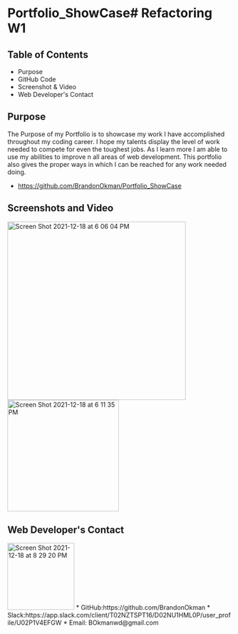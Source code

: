 # Portfolio_ShowCase# Refactoring W1

## Table of Contents
* Purpose
* GitHub Code
* Screenshot & Video
* Web Developer's Contact
## Purpose
The Purpose of my Portfolio is to showcase my work I have accomplished throughout my coding career. I hope my talents display the level of work needed to compete for even the toughest jobs. As I learn more I am able to use my abilities to improve n all areas of web development. This portfolio also gives the proper ways in which I can be reached for any work needed doing.
* https://github.com/BrandonOkman/Portfolio_ShowCase
## Screenshots and Video
<img width="400" alt="Screen Shot 2021-12-18 at 6 06 04 PM" src="https://user-images.githubusercontent.com/87589924/146660573-a2beef88-366e-42e5-aea6-f73ef716f1e5.png">
<img width="250" alt="Screen Shot 2021-12-18 at 6 11 35 PM" src="https://user-images.githubusercontent.com/87589924/146660579-c5631b01-40d3-4b50-800e-2cfa4fb7ae6d.png">

## Web Developer's Contact
<img width="150" alt="Screen Shot 2021-12-18 at 8 29 20 PM" src="https://user-images.githubusercontent.com/87589924/146662823-29aeef3c-9f95-4c14-9b4f-1c58aeeebb40.png">
* GitHub:https://github.com/BrandonOkman
* Slack:https://app.slack.com/client/T02NZTSPT16/D02NU1HML0P/user_profile/U02P1V4EFGW
* Email: BOkmanwd@gmail.com